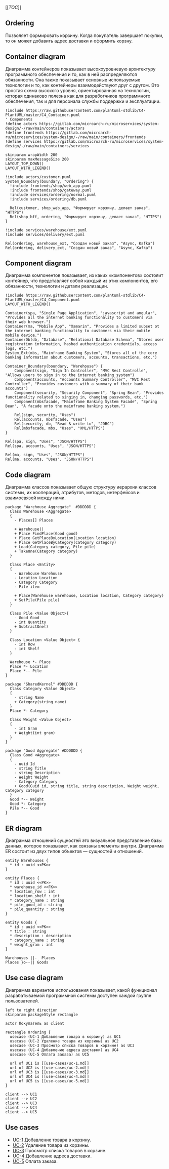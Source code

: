 [[_TOC_]]

## Ordering
Позволяет формировать корзину.
Когда покупатель завершает покупки, то он может добавить адрес доставки и оформить корзну.

## Container diagram
Диаграмма контейнеров показывает высокоуровневую архитектуру программного обеспечения и то, как в ней распределяются обязанности. Она также показывает основные используемые технологии и то, как контейнеры взаимодействуют друг с другом. Это простая схема высокого уровня, ориентированная на технологии, которая одинаково полезна как для разработчиков программного обеспечения, так и для персонала службы поддержки и эксплуатации.

```plantuml
!include https://raw.githubusercontent.com/plantuml-stdlib/C4-PlantUML/master/C4_Container.puml
' Components
!define actors https://gitlab.com/microarch-ru/microservices/system-design/-/raw/main/containers/actors
!define frontends https://gitlab.com/microarch-ru/microservices/system-design/-/raw/main/containers/frontends  
!define services https://gitlab.com/microarch-ru/microservices/system-design/-/raw/main/containers/services

skinparam wrapWidth 200
skinparam maxMessageSize 200
LAYOUT_TOP_DOWN()
LAYOUT_WITH_LEGEND()

!include actors/customer.puml
System_Boundary(boundary, "Ordering") {
  !include frontends/shop/web_app.puml
  !include frontends/shop/gateway.puml
  !include services/ordering/normal.puml
  !include services/ordering/db.puml

  Rel(customer, shop_web_app, "Формирует корзину, делает заказ", "HTTPS")
  Rel(shop_bff, ordering, "Формирует корзину, делает заказ", "HTTPS")
}

!include services/warehouse/ext.puml
!include services/delivery/ext.puml

Rel(ordering, warehouse_ext, "Cоздан новый заказ", "Async, Kafka")
Rel(ordering, delivery_ext, "Cоздан новый заказ", "Async, Kafka")
```

## Component diagram
Диаграмма компонентов показывает, из каких «компонентов» состояит контейнер, что представляет собой каждый из этих компонентов, его обязанности, технологии и детали реализации.

```plantuml
!include https://raw.githubusercontent.com/plantuml-stdlib/C4-PlantUML/master/C4_Component.puml
LAYOUT_WITH_LEGEND()

Container(spa, "Single Page Application", "javascript and angular", "Provides all the internet banking functionality to customers via their web browser.")
Container(ma, "Mobile App", "Xamarin", "Provides a limited subset ot the internet banking functionality to customers via their mobile mobile device.")
ContainerDb(db, "Database", "Relational Database Schema", "Stores user registration information, hashed authentication credentials, access logs, etc.")
System_Ext(mbs, "Mainframe Banking System", "Stores all of the core banking information about customers, accounts, transactions, etc.")

Container_Boundary(boundary, "Warehouse") {
    Component(sign, "Sign In Controller", "MVC Rest Controlle", "Allows users to sign in to the internet banking system")
    Component(accounts, "Accounts Summary Controller", "MVC Rest Controller", "Provides customers with a summary of their bank accounts")
    Component(security, "Security Component", "Spring Bean", "Provides functionality related to singing in, changing passwords, etc.")
    Component(mbsfacade, "Mainframe Banking System Facade", "Spring Bean", "A facade onto the mainframe banking system.")

    Rel(sign, security, "Uses")
    Rel(accounts, mbsfacade, "Uses")
    Rel(security, db, "Read & write to", "JDBC")
    Rel(mbsfacade, mbs, "Uses", "XML/HTTPS")
}

Rel(spa, sign, "Uses", "JSON/HTTPS")
Rel(spa, accounts, "Uses", "JSON/HTTPS")

Rel(ma, sign, "Uses", "JSON/HTTPS")
Rel(ma, accounts, "Uses", "JSON/HTTPS")
```

## Code diagram
Диаграмма классов показывает общую структуру иерархии классов системы, их коопераций, атрибутов, методов, интерфейсов и взаимосвязей между ними.

```plantuml
package "Warehouse Aggregate"  #DDDDDD {
  Class Warehouse <Aggregate>
  {
    - Places[] Places

    + Warehouse()
    + Place FindPlace(Good good)
    + Place GetPlaceByLocation(Location location)
    + Place GetPlaceByCategory(Category category)
    + Load(Category category, Pile pile)
    + TakeOne(Category category)
  }
  
  Class Place <Entity>
  {
    - Warehouse Warehouse
    - Location Location
    - Category Category
    - Pile item

    + Place(Warehouse warehouse, Location location, Category category)
    + SetPile(Pile pile)
  }  

  Class Pile <Value Object>{
    - Good Good
    - int Quantity
    + SubtractOne()
  }

  Class Location <Value Object> {
    - int Row
    - int Shelf 
  }

  Warehouse *- Place
  Place *- Location
  Place *-- Pile
}

package "SharedKernel" #DDDDDD {
  Class Category <Value Object>
  {
    - string Name
    + Category(string name)
  }  
  Place *- Category 

  Class Weight <Value Object>
  {
    - int Gram
    + Weight(int gram)
  }
}

package "Good Aggregate" #DDDDDD {
  Class Good <Aggregate>
  {
    - uuid Id
    - string Title
    - string Description
    - Weight Weight
    - Category Category
    + Good(Guid id, string title, string description, Weight weight, Category category
  }
  Good *-- Weight
  Good *- Category
  Pile *-- Good
}
```
## ER diagram
Диаграмма отношений сущностей это визуальное представление базы данных, которое показывает, как связаны элементы внутри. Диаграмма ER состоит из двух типов объектов — сущностей и отношений.

```plantuml
entity Warehouses {
  * id : uuid <<PK>>
}

entity Places {
  * id : uuid <<PK>>
  * warehouse_id <<FK>>
  * location_row : int
  * location_shelf : int
  * category_name : string
  * pile_good_id : string
  * pile_quantity : string
}

entity Goods {
  * id : uuid <<PK>>
  * title : string
  * description : description
  * category_name : string
  * weight_gram : int
}

Warehouses ||-  Places
Places }o--|| Goods
```

## Use case diagram
Диаграмма вариантов использования показывает, какой функционал разрабатываемой программной системы доступен каждой группе пользователей.

```plantuml
left to right direction
skinparam packageStyle rectangle

actor Покупатель as client

rectangle Ordering {
  usecase (UC-1 Добавление товара в корзину) as UC1
  usecase (UC-2 Удаление товара из корзины) as UC2
  usecase (UC-3 Просмотр списка товаров в корзине) as UC3
  usecase (UC-4 Добавление адреса доставки) as UC4
  usecase (UC-5 Оплата заказа) as UC5

  url of UC1 is [[use-cases/uc-1.md]]
  url of UC2 is [[use-cases/uc-2.md]]
  url of UC3 is [[use-cases/uc-3.md]]
  url of UC4 is [[use-cases/uc-4.md]]
  url of UC5 is [[use-cases/uc-5.md]]
}

client --> UC1
client --> UC2
client --> UC3
client --> UC4
client --> UC5
```
## Use cases
- [UC-1](use-cases/uc-1.md) Добавление товара в корзину.
- [UC-2](use-cases/uc-2.md) Удаление товара из корзины.
- [UC-3](use-cases/uc-3.md) Просмотр списка товаров в корзине.
- [UC-4](use-cases/uc-4.md) Добавление адреса доставки.
- [UC-5](use-cases/uc-5.md) Оплата заказа.

